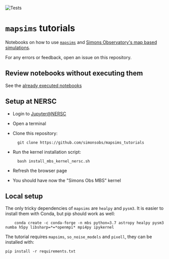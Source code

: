 ![Tests](https://github.com/simonsobs/mapsims_tutorials/workflows/Python%20package/badge.svg)

`mapsims` tutorials
===================

Notebooks on how to use [`mapsims`](https://github.com/simonsobs/mapsims) and [Simons Observatory's map based simulations](https://github.com/simonsobs/map_based_simulations).

For any errors or feedback, open an issue on this repository.

## Review notebooks without executing them

See the [already executed notebooks](https://nbviewer.jupyter.org/github/zonca/mapsims_tutorials/tree/executed/)

## Setup at NERSC

* Login to [Jupyter@NERSC](https://jupyter.nersc.gov)
* Open a terminal
* Clone this repository:

        git clone https://github.com/simonsobs/mapsims_tutorials

* Run the kernel installation script:

        bash install_mbs_kernel_nersc.sh

* Refresh the browser page
* You should have now the "Simons Obs MBS" kernel


## Local setup

The only tricky dependencies of `mapsims` are `healpy` and `pysm3`.
It is easier to install them with Conda, but pip should work as well:

        conda create -c conda-forge -n mbs python=3.7 astropy healpy pysm3 numba h5py libsharp=*=*openmpi* mpi4py ipykernel

The tutorial requires `mapsims`, `so_noise_models` and `pixell`, they can be installed with:

    pip install -r requirements.txt
